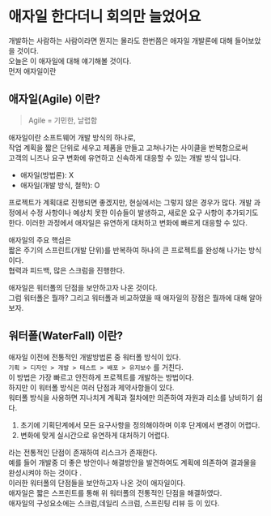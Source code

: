 # 애자일 한다더니 회의만 늘었어요

개발하는 사람하는 사람이라면 뭔지는 몰라도 한번쯤은 애자일 개발론에 대해 들어보았을 것이다.  
오늘은 이 애자일에 대해 얘기해볼 것이다.  
먼저 애자일이란

## 애자일(Agile) 이란?
> Agile = 기민한, 날렵함

애자일이란 소프트웨어 개발 방식의 하나로,</br>
작업 계획을 짧은 단위로 세우고 제품을 만들고 고쳐나가는 사이클을 반복함으로써</br>
고객의 니즈나 요구 변화에 유연하고 신속하게 대응할 수 있는 개발 방식 입니다.  
- 애자일(방법론): X  
- 애자일(개발 방식, 철학): O

프로젝트가 계획대로 진행되면 좋겠지만, 현실에서는 그렇지 않은 경우가 많다.
개발 과정에서 수정 사항이나 예상치 못한 이슈들이 발생하고, 새로운 요구 사항이 추가되기도 한다.
이러한 과정에서 애자일은 유연하게 대처하고 변화에 빠르게 대응할 수 있다.  

애자일의 주요 핵심은  
짧은 주기의 스프린트(개발 단위)를 반복하여 하나의 큰 프로젝트를 완성해 나가는 방식이다.  
협력과 피드백, 많은 스크럼을 진행한다.  
  
애자일은 워터폴의 단점을 보안하고자 나온 것이다.  
그럼 워터폴은 뭘까? 그리고 워터폴과 비교하였을 때 애자일의 장점은 뭘까에 대해 알아보자.  

## 워터폴(WaterFall) 이란?
애자일 이전에 전통적인 개발방법론 중 워터폴 방식이 있다.  
`기획 > 디자인 > 개발 > 테스트 > 배포 > 유지보수`
를 거친다.  
이 방법은 가장 빠르고 안전하게 프로젝트를 개발하는 방법이다.  
하지만 이 워터폴 방식은 여러 단점과 제약사항들이 있다.  
워터폴 방식을 사용하면 지나치게 계획과 절차에만 의존하여 자원과 리소를 낭비하기 쉽다.    
1. 초기에 기획단계에서 모든 요구사항을 정의해야하며 이후 단계에서 변경이 어렵다.  
2. 변화에 맞게 실시간으로 유연하게 대처하기 어렵다.

라는 전통적인 단점이 존재하여 리스크가 존재한다.  
예를 들어 개발중 더 좋은 방안이나 해결방안을 발견하여도 계획에 의존하여 결과물을 완성시켜야 하는 것이다 .  
이러한 워터폴의 단점들을 보안하고자 나온 것이 애자일이다.  
애자일은 짧은 스프린트를 통해 위 워터폴의 전통적인 단점을 해결하였다.  
애자일의 구성요소에는 스크럼,데일리 스크럼, 스프린팅 리뷰 등 이 있다.  
